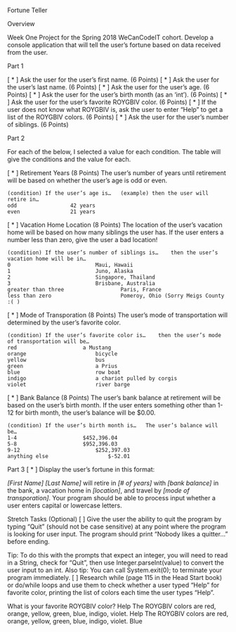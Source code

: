 Fortune Teller

Overview

Week One Project for the Spring 2018 WeCanCodeIT cohort. Develop a console application that will tell the user’s fortune based on data received from the user.

Part 1

[ * ] Ask the user for the user’s first name. (6 Points)
[ * ] Ask the user for the user’s last name. (6 Points)
[ * ] Ask the user for the user’s age. (6 Points)
[ * ] Ask the user for the user’s birth month (as an ‘int’). (6 Points)
[ * ] Ask the user for the user’s favorite ROYGBIV color. (6 Points)
[ * ] If the user does not know what ROYGBIV is, ask the user to enter “Help” to get a list of the ROYGBIV colors. (6 Points)
[ * ] Ask the user for the user’s number of siblings. (6 Points)

Part 2

For each of the below, I selected a value for each condition. The table will give the conditions and the value for each.

[ * ] Retirement Years (8 Points)
    The user’s number of years until retirement will be based on whether the user’s age is odd or even.

    (condition) If the user’s age is…	(example) then the user will retire in…
    odd					42 years
    even				21 years

[ * ] Vacation Home Location (8 Points)
      The location of the user’s vacation home will be based on how many siblings the user has. If the user enters a number less than         zero, give the user a bad location!

	(condition) If the user’s number of siblings is…	then the user’s vacation home will be in…
	0							Maui, Hawaii
	1							Juno, Alaska
	2							Singapore, Thailand
	3							Brisbane, Australia
	greater than three					Paris, France
	less than zero						Pomeroy, Ohio (Sorry Meigs County :( )
[ * ] Mode of Transporation (8 Points)
      The user’s mode of transportation will determined by the user’s favorite color.

	(condition) If the user’s favorite color is…	then the user’s mode of transportation will be…
	red						a Mustang
	orange						bicycle
	yellow						bus
	green						a Prius
	blue						row boat
	indigo						a chariot pulled by corgis
	violet						river barge
[ * ] Bank Balance (8 Points)
    The user’s bank balance at retirement will be based on the user’s birth month. If the user enters something other than 1-12 for         birth month, the user’s balance will be $0.00.

	(condition) If the user’s birth month is…	The user’s balance will be…
	1-4						$452,396.04
	5-8						$952,396.03
	9-12						$252,397.03
	anything else					$-52.01
Part 3
[ * ] Display the user’s fortune in this format:

*[First Name]* *[Last Name]* will retire in *[# of years]* with *[bank balance]* in the bank,
a vacation home in *[location]*, and travel by *[mode of transporation]*.
Your program should be able to process input whether a user enters capital or lowercase letters.


Stretch Tasks (Optional)
[ ] Give the user the ability to quit the program by typing “Quit” (should not be case sensitive) at any point where the program is looking for user input. The program should print “Nobody likes a quitter…” before ending.

Tip: To do this with the prompts that expect an integer, you will need to read in a String, check for “Quit”, then use Integer.parseInt(value) to convert the user input to an int.
Also tip: You can call System.exit(0); to terminate your program immediately.
[ ] Research while (page 115 in the Head Start book) or do/while loops and use them to check whether a user typed “Help” for favorite color, printing the list of colors each time the user types “Help”.

  What is your favorite ROYGBIV color?
  Help
  The ROYGBIV colors are red, orange, yellow, green, blue, indigo, violet.
  Help
  The ROYGBIV colors are red, orange, yellow, green, blue, indigo, violet.
  Blue
